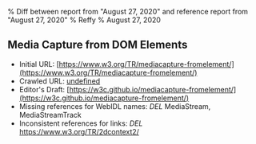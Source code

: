 % Diff between report from "August 27, 2020" and reference report from "August 27, 2020"
% Reffy
% August 27, 2020

## Media Capture from DOM Elements

- Initial URL: [https://www.w3.org/TR/mediacapture-fromelement/](https://www.w3.org/TR/mediacapture-fromelement/)
- Crawled URL: [undefined](undefined)
- Editor's Draft: [https://w3c.github.io/mediacapture-fromelement/](https://w3c.github.io/mediacapture-fromelement/)
- Missing references for WebIDL names: *DEL* MediaStream, MediaStreamTrack
- Inconsistent references for links: *DEL* https://www.w3.org/TR/2dcontext2/


